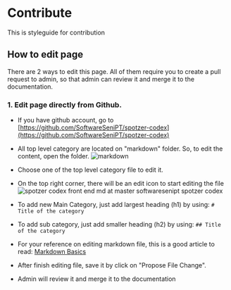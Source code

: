 # Contribute
This is styleguide for contribution

## How to edit page

There are 2 ways to edit this page. All of them require you to create a pull request to admin, so that admin can review it and merge it to the documentation.

### 1. Edit page directly from Github.
* If you have github account, go to [https://github.com/SoftwareSeniPT/spotzer-codex](https://github.com/SoftwareSeniPT/spotzer-codex) 

* All top level category are located on "markdown" folder. So, to edit the content, open the folder.
![markdown](https://cloud.githubusercontent.com/assets/6884679/12711524/48cec5fc-c8f3-11e5-8d90-cfdce6feebf9.png)

* Choose one of the top level category file to edit it.

* On the top right corner, there will be an edit icon to start editing the file 
![spotzer codex front end md at master softwaresenipt spotzer codex](https://cloud.githubusercontent.com/assets/6884679/12711597/caea30b2-c8f3-11e5-8425-bd0236b9fd9c.png)

* To add new Main Category, just add largest heading (h1) by using:
`# Title of the category`

* To add sub category, just add smaller heading (h2) by using:
`## Title of the category`

* For your reference on editing markdown file, this is a good article to read: [Markdown Basics](http://markdown-guide.readthedocs.org/en/latest/basics.html)

* After finish editing file, save it by click on "Propose File Change". 
* Admin will review it and merge it to the documentation
